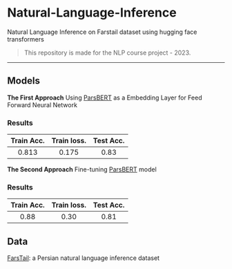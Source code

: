 # Natural-Language-Inference
Natural Language Inference on Farstail dataset using hugging face transformers 
> This repository is made for the NLP course project -  2023.
> 
---

## Models
**The First Approach**
Using [ParsBERT](https://huggingface.co/HooshvareLab/bert-base-parsbert-uncased) as a Embedding Layer for Feed Forward Neural Network
### Results
|    Train Acc.   |   Train loss.   |   Test Acc.   |
| :-------------: | :-------------: | :-----------: |
|      0.813      |      0.175      |      0.83     |

**The Second Approach**
Fine-tuning [ParsBERT](https://huggingface.co/HooshvareLab/bert-base-parsbert-uncased) model
### Results
|    Train Acc.   |   Train loss.   |   Test Acc.   |
| :-------------: | :-------------: | :-----------: |
|      0.88       |      0.30       |      0.81     |

## Data

[FarsTail](https://github.com/dml-qom/FarsTail): a Persian natural language inference dataset
